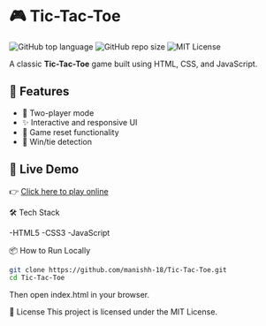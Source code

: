 # 🎮 Tic-Tac-Toe

![GitHub top language](https://img.shields.io/github/languages/top/manishh-18/Tic-Tac-Toe)
![GitHub repo size](https://img.shields.io/github/repo-size/manishh-18/Tic-Tac-Toe)
![MIT License](https://img.shields.io/badge/License-MIT-green.svg)

A classic **Tic-Tac-Toe** game built using HTML, CSS, and JavaScript.

## 🌟 Features

- 🎲 Two-player mode
- ✨ Interactive and responsive UI
- 🔄 Game reset functionality
- 🧠 Win/tie detection

## 🚀 Live Demo

👉 [Click here to play online](https://manishh-18.github.io/Tic-Tac-Toe/)

🛠️ Tech Stack

-HTML5
-CSS3
-JavaScript

📦 How to Run Locally

```bash
git clone https://github.com/manishh-18/Tic-Tac-Toe.git
cd Tic-Tac-Toe
```
Then open index.html in your browser.

📄 License
This project is licensed under the MIT License.
